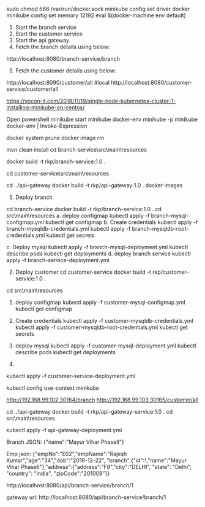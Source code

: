 sudo chmod 666 /var/run/docker.sock
minikube config set driver docker
minikube config set memory 12192
eval $(docker-machine env default)




1. Start the branch service
2. Start the customer service
3. Start the api gateway
4. Fetch the branch details using below:

http://localhost:8080/branch-service/branch

5. Fetch the customer details using below:

http://localhost:8090/customer/all #local
http://localhost:8080/customer-service/customer/all



https://vocon-it.com/2018/11/19/single-node-kubernetes-cluster-1-installing-minikube-on-centos/

Open powershell
minikube start
minikube docker-env
minikube -p minikube docker-env | Invoke-Expression

docker system prune
docker image rm <image id>

mvn clean install
cd branch-service\src\main\resources

docker build -t rkp/branch-service:1.0 .

cd customer-service\src\main\resources




cd ../api-gateway
docker build -t rkp/api-gateway:1.0 .
docker images

1. Deploy branch

cd branch-service
docker build -t rkp/branch-service:1.0 .
cd src\main\resources
a. deploy configmap 
kubectl apply -f branch-mysql-configmap.yml
kubectl get configmap
b. Create credentials
kubectl apply -f branch-mysqldb-credentials.yml
kubectl apply -f branch-mysqldb-root-credentials.yml
kubectl get secrets

c. Deploy mysql
kubectl apply -f branch-mysql-deployment.yml
kubectl describe pods <pod id>
kubectl get deployments
d. deploy branch service
kubectl apply -f branch-service-deployment.yml

2. Deploy customer
cd customer-service
docker build -t rkp/customer-service:1.0 .

cd src\main\resources
1. deploy configmap
kubectl apply -f customer-mysql-configmap.yml
kubectl get configmap
2. Create credentials
kubectl apply -f customer-mysqldb-credentials.yml
kubectl apply -f customer-mysqldb-root-credentials.yml
kubectl get secrets

3. deploy mysql
kubectl apply -f customer-mysql-deployment.yml
kubectl describe pods <pod id>
kubectl get deployments
4. 
kubectl apply -f customer-service-deployment.yml

kubectl config use-context minikube

http://192.168.99.102:30164/branch
http://192.168.99.103:30165/customer/all


cd ../api-gateway
docker build -t rkp/api-gateway-service:1.0 .
cd src\main\resources

kubectl apply -f api-gateway-deployment.yml

Branch JSON:
{"name":"Mayur Vihar PhaseII"}

Emp json:
{"empNo":"E02","empName":"Rajesh Kumar","age":"34","dob":"2019-12-22",
 "branch":{"id":1,"name":"Mayur Vihar PhaseII"},"address":{"address":"F8","city":"DELHI", "state": "Delhi", "country": "India", "zipCode":"201009"}}
 
 http://localhost:8080/api/branch-service/branch/1
 
 gateway url:
 http://localhost:8080/api/branch-service/branch/1
